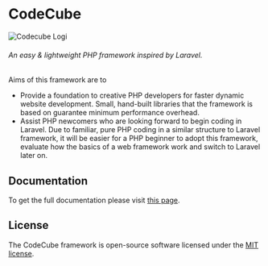 # CodeCube
![Codecube Logi](https://www.codecubeit.com/wp-content/uploads/2018/05/main_logo.png)
###### An easy & lightweight PHP framework inspired by Laravel.
Aims of this framework are to
- Provide a foundation to creative PHP developers for faster dynamic website development. Small, hand-built libraries that the framework is based on guarantee minimum performance overhead.  
- Assist PHP newcomers who are looking forward to begin coding in Laravel. Due to familiar, pure PHP coding in a similar structure to Laravel framework, it will be easier for a PHP beginner to adopt this framework, evaluate how the basics of a web framework work and switch to Laravel later on. 

## Documentation

To get the full documentation please visit [this page](http://mhasan.amarneta.com/codecube-framework/).

## License

The CodeCube framework is open-source software licensed under the [MIT license](https://opensource.org/licenses/MIT).